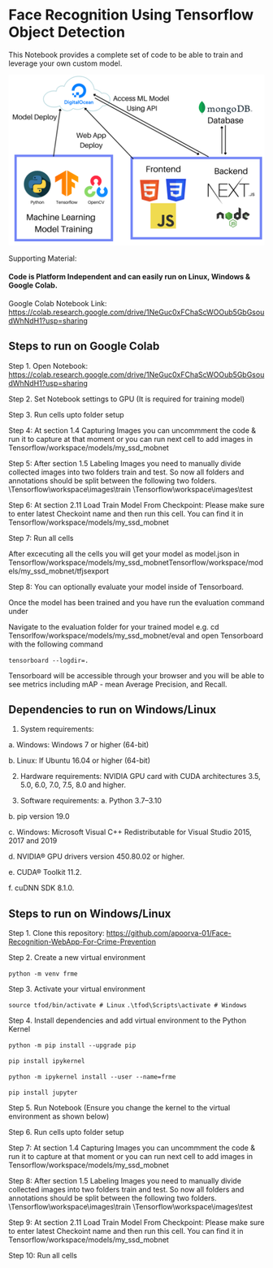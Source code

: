 
# Face Recognition Using Tensorflow Object Detection

This Notebook provides a complete set of code to be able to train and leverage your own custom model.

![Architecture](./architecture.png)

Supporting Material: 

#### Code is Platform Independent and can easily run on Linux, Windows & Google Colab.

Google Colab Notebook Link: https://colab.research.google.com/drive/1NeGuc0xFChaScWOOub5GbGsoudWhNdH1?usp=sharing




## Steps to run on Google Colab

Step 1. Open Notebook: https://colab.research.google.com/drive/1NeGuc0xFChaScWOOub5GbGsoudWhNdH1?usp=sharing

Step 2. Set Notebook settings to GPU (It is required for training model)

Step 3. Run cells upto folder setup

Step 4: At section 1.4 Capturing Images you can uncommment the code & run it to capture at that moment or you can run next cell to add images in Tensorflow/workspace/models/my_ssd_mobnet

Step 5: After section 1.5 Labeling Images you need to manually divide collected images into two folders train and test. So now all folders and annotations should be split between the following two folders.
\Tensorflow\workspace\images\train
\Tensorflow\workspace\images\test

Step 6: At section 2.11 Load Train Model From Checkpoint: Please make sure to enter latest Checkoint name and then run this cell.
You can find it in Tensorflow/workspace/models/my_ssd_mobnet

Step 7: Run all cells

After excecuting all the cells you will get your model as model.json in Tensorflow/workspace/models/my_ssd_mobnetTensorflow/workspace/models/my_ssd_mobnet/tfjsexport

Step 8: You can optionally evaluate your model inside of Tensorboard. 

Once the model has been trained and you have run the evaluation command under 

Navigate to the evaluation folder for your trained model e.g. cd Tensorlfow/workspace/models/my_ssd_mobnet/eval
and open Tensorboard with the following command

`tensorboard --logdir=.`
 
Tensorboard will be accessible through your browser and you will be able to see metrics including mAP - mean Average Precision, and Recall.


## Dependencies to run on Windows/Linux


1. System requirements: 

a. Windows: Windows 7 or higher (64-bit)

b. Linux: If Ubuntu 16.04 or higher (64-bit) 

2. Hardware requirements: NVIDIA GPU card with CUDA architectures 3.5, 5.0, 6.0, 7.0, 7.5, 8.0 and higher.

3. Software requirements:
a. Python 3.7–3.10

b. pip version 19.0

c. Windows: Microsoft Visual C++ Redistributable for Visual Studio 2015, 2017 and 2019

d. NVIDIA® GPU drivers version 450.80.02 or higher.

e. CUDA® Toolkit 11.2.

f. cuDNN SDK 8.1.0.



## Steps to run on Windows/Linux

Step 1. Clone this repository: https://github.com/apoorva-01/Face-Recognition-WebApp-For-Crime-Prevention

Step 2. Create a new virtual environment

`python -m venv frme`

Step 3. Activate your virtual environment

`source tfod/bin/activate # Linux`
`.\tfod\Scripts\activate # Windows` 

Step 4. Install dependencies and add virtual environment to the Python Kernel

`python -m pip install --upgrade pip`

`pip install ipykernel`

`python -m ipykernel install --user --name=frme`

`pip install jupyter`


Step 5. Run Notebook (Ensure you change the kernel to the virtual environment as shown below)

Step 6. Run cells upto folder setup

Step 7: At section 1.4 Capturing Images you can uncommment the code & run it to capture at that moment or you can run next cell to add images in Tensorflow/workspace/models/my_ssd_mobnet

Step 8: After section 1.5 Labeling Images you need to manually divide collected images into two folders train and test. So now all folders and annotations should be split between the following two folders.
\Tensorflow\workspace\images\train
\Tensorflow\workspace\images\test

Step 9: At section 2.11 Load Train Model From Checkpoint: Please make sure to enter latest Checkoint name and then run this cell.
You can find it in Tensorflow/workspace/models/my_ssd_mobnet

Step 10: Run all cells


